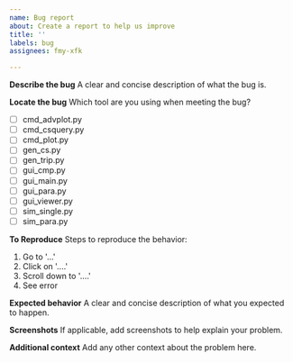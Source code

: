 ```yaml
---
name: Bug report
about: Create a report to help us improve
title: ''
labels: bug
assignees: fmy-xfk

---
```


**Describe the bug**
A clear and concise description of what the bug is.

**Locate the bug**
Which tool are you using when meeting the bug?
- [ ] cmd_advplot.py
- [ ] cmd_csquery.py
- [ ] cmd_plot.py
- [ ] gen_cs.py
- [ ] gen_trip.py
- [ ] gui_cmp.py
- [ ] gui_main.py
- [ ] gui_para.py
- [ ] gui_viewer.py
- [ ] sim_single.py
- [ ] sim_para.py

**To Reproduce**
Steps to reproduce the behavior:
1. Go to '...'
2. Click on '....'
3. Scroll down to '....'
4. See error

**Expected behavior**
A clear and concise description of what you expected to happen.

**Screenshots**
If applicable, add screenshots to help explain your problem.

**Additional context**
Add any other context about the problem here.
